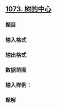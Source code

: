 ## [1073. 树的中心](https://www.acwing.com/problem/content/1075/)

### 题目

### 输入格式

### 输出格式

### 数据范围

### 输入样例：



### 题解
